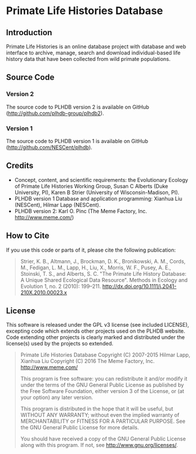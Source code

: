 Primate Life Histories Database
===============================

Introduction
------------

Primate Life Histories is an online database project with database and
web interface to archive, manage, search and download individual-based
life history data that have been collected from wild primate populations.

Source Code
-----------

### Version 2

The source code to PLHDB version 2 is available on GitHub
(http://github.com/plhdb-group/plhdb2).

### Version 1

The source code to PLHDB version 1 is available on GitHub
(http://github.com/NESCent/plhdb).

Credits
-------

* Concept, content, and scientific requirements: the Evolutionary
  Ecology of Primate Life Histories Working Group, Susan C Alberts
  (Duke University, PI), Karen B Strier (University of Wisconsin-Madison, PI).
* PLHDB version 1 Database and application programming: Xianhua Liu (NESCent),
  Hilmar Lapp (NESCent).
* PLHDB version 2: Karl O. Pinc (The Meme Factory, Inc. http://www.meme.com/)

How to Cite
-----------

If you use this code or parts of it, please cite the following publication:

> Strier, K. B., Altmann, J., Brockman, D. K., Bronikowski, A. M., Cords, M., Fedigan, L. M., Lapp, H., Liu, X., Morris, W. F., Pusey, A. E., Stoinski, T. S., and Alberts, S. C. "The Primate Life History Database: A Unique Shared Ecological Data Resource". Methods in Ecology and Evolution 1, no. 2 (2010): 199–211.
> http://dx.doi.org/10.1111/j.2041-210X.2010.00023.x


License
-------

This software is released under the GPL v3 license (see included LICENSE),
excepting code which extends other projects used on the PLHDB website.
Code extending other projects is clearly marked and distributed under
the license(s) used by the projects so extended.

>  Primate Life Histories Database
>  Copyright (C) 2007-2015 Hilmar Lapp, Xianhua Liu 
>  Copyright (C) 2016 The Meme Factory, Inc.  http://www.meme.com/
>
>  This program is free software: you can redistribute it and/or modify
>  it under the terms of the GNU General Public License as published by
>  the Free Software Foundation, either version 3 of the License, or
>  (at your option) any later version.
>
>  This program is distributed in the hope that it will be useful,
>  but WITHOUT ANY WARRANTY; without even the implied warranty of
>  MERCHANTABILITY or FITNESS FOR A PARTICULAR PURPOSE.  See the
>  GNU General Public License for more details.
>
>  You should have received a copy of the GNU General Public License
>  along with this program.  If not, see <http://www.gnu.org/licenses/>.

[GPL v3 license]: http://www.gnu.org/copyleft/gpl.html
